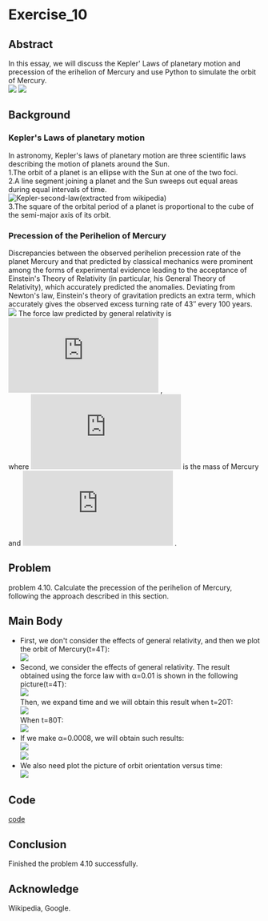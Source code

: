 # Exercise_10

## Abstract
In this essay, we will discuss the Kepler' Laws of planetary motion and precession of the erihelion of Mercury and use Python to simulate the orbit of Mercury.<br>
![](https://github.com/Lyu-Wei/computational_physics_N2014301020069/blob/master/Exercise_10/002VTACjgy6U69Bogp644%26690.jpg)
![](https://github.com/Lyu-Wei/computational_physics_N2014301020069/blob/master/Exercise_10/9f4702003af33a8730dab0acc45c10385243b554.jpg)
## Background
### Kepler's Laws of planetary motion
In astronomy, Kepler's laws of planetary motion are three scientific laws describing the motion of planets around the Sun.<br>
1.The orbit of a planet is an ellipse with the Sun at one of the two foci.<br>
2.A line segment joining a planet and the Sun sweeps out equal areas during equal intervals of time.<br>
![Kepler-second-law(extracted from wikipedia)](https://github.com/Lyu-Wei/computational_physics_N2014301020069/blob/master/Exercise_10/Kepler-second-law.gif)<br>
3.The square of the orbital period of a planet is proportional to the cube of the semi-major axis of its orbit.<br>
### Precession of the Perihelion of Mercury
Discrepancies between the observed perihelion precession rate of the planet Mercury and that predicted by classical mechanics were prominent among the forms of experimental evidence leading to the acceptance of Einstein's Theory of Relativity (in particular, his General Theory of Relativity), which accurately predicted the anomalies. Deviating from Newton's law, Einstein's theory of gravitation predicts an extra term, which accurately gives the observed excess turning rate of 43″ every 100 years.<br>
![](https://github.com/Lyu-Wei/computational_physics_N2014301020069/blob/master/Exercise_10/Apsidendrehung.png)
The force law predicted by general relativity is<br>
![](http://latex.codecogs.com/gif.latex?F_G%5Capprox%20%5Cfrac%7BGM_SM_M%7D%7Br%5E2%7D%5Cleft%20%28%201&plus;%5Cfrac%7B%5Calpha%20%7D%7Br%5E2%7D%20%5Cright%20%29) ,<br>
where ![](http://latex.codecogs.com/gif.latex?M_M) is the mass of Mercury and ![](http://latex.codecogs.com/gif.latex?%5Calpha%20%5Capprox%201.1%5Ctimes%2010%5E%7B-8%7DAU%5E2) .

## Problem
problem 4.10. Calculate the precession of the perihelion of Mercury, following the approach described in this section.

## Main Body
* First, we don't consider the effects of general relativity, and then we plot the orbit of Mercury(t=4T):<br>
  ![](https://github.com/Lyu-Wei/computational_physics_N2014301020069/blob/master/Exercise_10/o1.png)<br>
* Second, we consider the effects of general relativity. The result obtained using the force law with α=0.01 is shown in the following picture(t=4T):<br>
  ![](https://github.com/Lyu-Wei/computational_physics_N2014301020069/blob/master/Exercise_10/o2.png)<br>
  Then, we expand time and we will obtain this result when t=20T:<br>
  ![](https://github.com/Lyu-Wei/computational_physics_N2014301020069/blob/master/Exercise_10/o3b.png)<br>
  When t=80T:<br>
  ![](https://github.com/Lyu-Wei/computational_physics_N2014301020069/blob/master/Exercise_10/o4.png)<br>
* If we make α=0.0008, we will obtain such results:<br>
  ![](https://github.com/Lyu-Wei/computational_physics_N2014301020069/blob/master/Exercise_10/o11.jpg)<br>
  ![](https://github.com/Lyu-Wei/computational_physics_N2014301020069/blob/master/Exercise_10/o12.jpg)<br>
* We also need plot the picture of orbit orientation versus time:<br>
  ![](https://github.com/Lyu-Wei/computational_physics_N2014301020069/blob/master/Exercise_10/o5.png)<br>

## Code
[code](https://github.com/Lyu-Wei/computational_physics_N2014301020069/blob/master/Exercise_10/Exercise_10.py)

## Conclusion
Finished the problem 4.10 successfully.

## Acknowledge
Wikipedia, Google.
